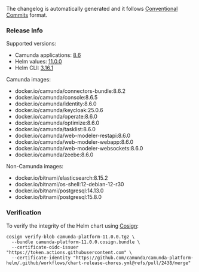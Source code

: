 The changelog is automatically generated and it follows [Conventional Commits](https://www.conventionalcommits.org/en/v1.0.0/) format.
<!-- generated by git-cliff -->
### Release Info

Supported versions:

- Camunda applications: [8.6](https://github.com/camunda/camunda-platform/releases?q=tag%3A8.6&expanded=true)
- Helm values: [11.0.0](https://artifacthub.io/packages/helm/camunda/camunda-platform/11.0.0#parameters)
- Helm CLI: [3.16.1](https://github.com/helm/helm/releases/tag/v3.16.1)

Camunda images:

- docker.io/camunda/connectors-bundle:8.6.2
- docker.io/camunda/console:8.6.5
- docker.io/camunda/identity:8.6.0
- docker.io/camunda/keycloak:25.0.6
- docker.io/camunda/operate:8.6.0
- docker.io/camunda/optimize:8.6.0
- docker.io/camunda/tasklist:8.6.0
- docker.io/camunda/web-modeler-restapi:8.6.0
- docker.io/camunda/web-modeler-webapp:8.6.0
- docker.io/camunda/web-modeler-websockets:8.6.0
- docker.io/camunda/zeebe:8.6.0

Non-Camunda images:

- docker.io/bitnami/elasticsearch:8.15.2
- docker.io/bitnami/os-shell:12-debian-12-r30
- docker.io/bitnami/postgresql:14.13.0
- docker.io/bitnami/postgresql:15.8.0

### Verification

To verify the integrity of the Helm chart using [Cosign](https://docs.sigstore.dev/signing/quickstart/):

```shell
cosign verify-blob camunda-platform-11.0.0.tgz \
  --bundle camunda-platform-11.0.0.cosign.bundle \
  --certificate-oidc-issuer "https://token.actions.githubusercontent.com" \
  --certificate-identity "https://github.com/camunda/camunda-platform-helm/.github/workflows/chart-release-chores.yml@refs/pull/2438/merge"
```
